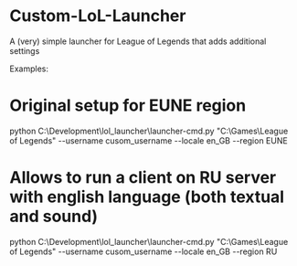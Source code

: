 # Custom-LoL-Launcher
A (very) simple launcher for League of Legends that adds additional settings

Examples:

# Original setup for EUNE region
python C:\Development\lol_launcher\launcher-cmd.py "C:\Games\League of Legends" --username cusom_username --locale en_GB --region EUNE

# Allows to run a client on RU server with english language (both textual and sound)
python C:\Development\lol_launcher\launcher-cmd.py "C:\Games\League of Legends" --username cusom_username --locale en_GB --region RU
